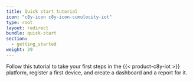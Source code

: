 ```yaml
---
title: Quick start tutorial
icon: "c8y-icon c8y-icon-cumulocity-iot"
type: root
layout: redirect
bundle: quick-start
section:
  - getting_started
weight: 29
---
```


Follow this tutorial to take your first steps in the {{< product-c8y-iot >}} platform, register a first device, and create a dashboard and a report for it.
